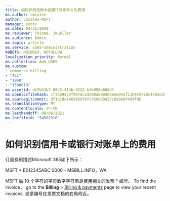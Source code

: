 ```yaml
---
title: 如何识别信用卡或银行对账单上的费用
ms.author: cmcatee
author: cmcatee-MSFT
manager: scotv
ms.date: 04/21/2020
ms.reviewer: jkinma, jmueller
ms.audience: Admin
ms.topic: article
ms.service: o365-administration
ROBOTS: NOINDEX, NOFOLLOW
localization_priority: Normal
ms.collection: Adm_O365
ms.custom:
- commerce_billing
- "451"
- "1960"
- "1500019"
ms.assetid: db7b34b7-0843-4f4b-9222-bfb998b860df
ms.openlocfilehash: 1f3b39833f947dc2d298abe84b8e5e045f13b9c9720c4493c85273ea5afa2ebb
ms.sourcegitcommit: d71b18e1403859fbfc45ddd9a57c8ab68f4d9f96
ms.translationtype: MT
ms.contentlocale: zh-CN
ms.lasthandoff: 08/06/2021
ms.locfileid: "54502310"
---
```

# <a name="how-to-identify-a-charge-on-your-credit-card-or-bank-statement"></a>如何识别信用卡或银行对账单上的费用

订阅费用描述Microsoft 365如下所示：
  
MSFT \* E012345ABC 0000 - MSBILL.INFO，WA
  
MSFT 后 10 个字符的字母数字字符串是费用相关的发票 \* 编号。 To find the invoice， go to the **Billing** \> [Billing & payments](https://go.microsoft.com/fwlink/p/?linkid=848039) page to view your recent invoices. 发票编号在发票文档的右角附近。